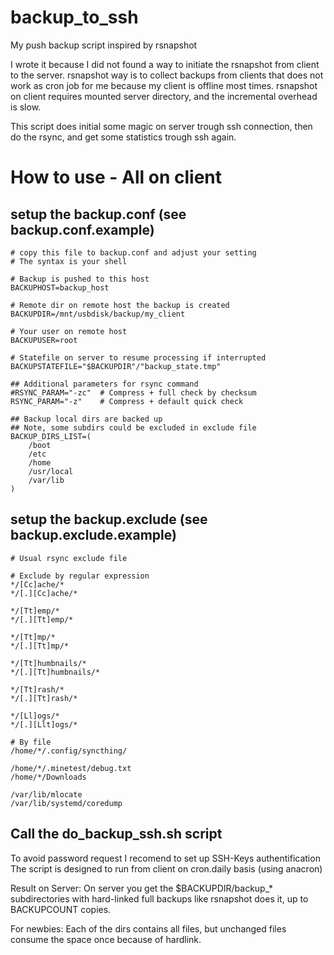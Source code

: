 # backup_to_ssh
My push backup script inspired by rsnapshot

I wrote it because I did not found a way to initiate the rsnapshot from client to the server.
rsnapshot way is to collect backups from clients that does not work as cron job for me because my client is offline most times.
rsnapshot on client requires mounted server directory, and the incremental overhead is slow.

This script does initial some magic on server trough ssh connection, then do the rsync, and get some statistics trough ssh again.

# How to use - All on client
## setup the backup.conf (see backup.conf.example)
```
# copy this file to backup.conf and adjust your setting
# The syntax is your shell

# Backup is pushed to this host
BACKUPHOST=backup_host

# Remote dir on remote host the backup is created
BACKUPDIR=/mnt/usbdisk/backup/my_client

# Your user on remote host
BACKUPUSER=root

# Statefile on server to resume processing if interrupted
BACKUPSTATEFILE="$BACKUPDIR"/"backup_state.tmp"

## Additional parameters for rsync command
#RSYNC_PARAM="-zc"  # Compress + full check by checksum
RSYNC_PARAM="-z"    # Compress + default quick check

## Backup local dirs are backed up
## Note, some subdirs could be excluded in exclude file
BACKUP_DIRS_LIST=(
	/boot
	/etc
	/home
	/usr/local
	/var/lib
)
```

## setup the backup.exclude (see backup.exclude.example)
```
# Usual rsync exclude file

# Exclude by regular expression
*/[Cc]ache/*
*/[.][Cc]ache/*

*/[Tt]emp/*
*/[.][Tt]emp/*

*/[Tt]mp/*
*/[.][Tt]mp/*

*/[Tt]humbnails/*
*/[.][Tt]humbnails/*

*/[Tt]rash/*
*/[.][Tt]rash/*

*/[Ll]ogs/*
*/[.][Llt]ogs/*

# By file
/home/*/.config/syncthing/

/home/*/.minetest/debug.txt
/home/*/Downloads

/var/lib/mlocate
/var/lib/systemd/coredump

```

## Call the do_backup_ssh.sh script
To avoid password request I recomend to set up SSH-Keys authentification
The script is designed to run from client on cron.daily basis (using anacron)

Result on Server:
On server you get the $BACKUPDIR/backup_* subdirectories with hard-linked full backups like rsnapshot does it, up to BACKUPCOUNT copies.

For newbies: Each of the dirs contains all files, but unchanged files consume the space once because of hardlink.
